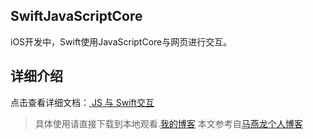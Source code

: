 ## SwiftJavaScriptCore
iOS开发中，Swift使用JavaScriptCore与网页进行交互。


## 详细介绍
点击查看详细文档：[ JS 与 Swift交互](https://www.jianshu.com/p/32cfb70bd71a)

> 具体使用请直接下载到本地观看.[我的博客](https://www.jianshu.com/u/50bd017bb4ba)
> 本文参考自[马燕龙个人博客](http://www.mayanlong.com/archives/2016/88.html)





